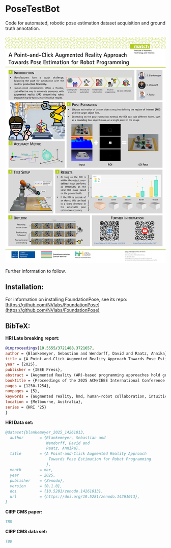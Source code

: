 # PoseTestBot

Code for automated, robotic pose estimation dataset acquisition and ground truth annotation.

![HRI_LBR_Poster](HRI_LBR_Poster.png)

Further information to follow.

## Installation:
For information on installing FoundationPose, see its repo: [https://github.com/NVlabs/FoundationPose](https://github.com/NVlabs/FoundationPose)

## BibTeX:

**HRI Late breaking report:**
```bibtex
@inproceedings{10.5555/3721488.3721657,
author = {Blankemeyer, Sebastian and Wendorff, David and Raatz, Annika},
title = {A Point-and-Click Augmented Reality Approach Towards Pose Estimation for Robot Programming},
year = {2025},
publisher = {IEEE Press},
abstract = {Augmented Reality (AR)-based programming approaches hold great promise for addressing the challenges of flexible automation by facilitating fast and intuitive programming processes. Pose estimation of novel objects enhances the programming experience by bridging the real and virtual environments. However, a prerequisite for pose estimation is to perform a 2D segmentation to determine the region of interest (ROI). In this work, we present an AR-based approach that enables point-and-click ROI detection through human interaction. Our proof of concept investigates how the achievable accuracy varies with the quality of the user input. The results show that the accuracy of the ROI estimation has a minimal impact on the overall accuracy. Existing limitations can be addressed by other approaches presented.},
booktitle = {Proceedings of the 2025 ACM/IEEE International Conference on Human-Robot Interaction},
pages = {1250–1254},
numpages = {5},
keywords = {augmented reality, hmd, human-robot collaboration, intuitive programming, pose estimation},
location = {Melbourne, Australia},
series = {HRI '25}
}
```

**HRI Data set:**
```bibtex
@dataset{blankemeyer_2025_14261013,
  author       = {Blankemeyer, Sebastian and
                  Wendorff, David and
                  Raatz, Annika},
  title        = {A Point-and-Click Augmented Reality Approach
                   Towards Pose Estimation for Robot Programming
                  },
  month        = mar,
  year         = 2025,
  publisher    = {Zenodo},
  version      = {0.1.0},
  doi          = {10.5281/zenodo.14261013},
  url          = {https://doi.org/10.5281/zenodo.14261013},
}
```

**CIRP CMS paper:**
```bibtex
TBD
```

**CIRP CMS data set:**
```bibtex
TBD
```
